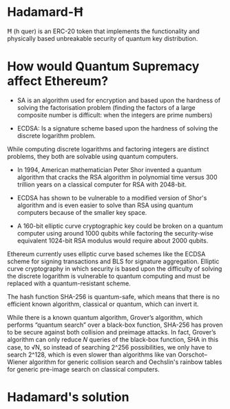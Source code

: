 # Hadamard-Ħ

Ħ (h quer) is an ERC-20 token that implements the functionality and physically based unbreakable security of quantum key distribution.


# How would Quantum Supremacy affect Ethereum?


* SA is an algorithm used for encryption and based upon the hardness of solving the factorisation problem (finding the factors of a large composite number is difficult: when the integers are prime numbers) 

* ECDSA: Is a signature scheme based upon the hardness of solving the discrete logarithm problem.

While computing discrete logarithms and factoring integers are distinct problems, they both are solvable using quantum computers.

* In 1994, American mathematician Peter Shor invented a quantum algorithm that cracks the RSA algorithm in polynomial time versus 300 trillion years on a classical computer for RSA with 2048-bit.

* ECDSA has shown to be vulnerable to a modified version of Shor's algorithm and is even easier to solve than RSA using quantum computers because of the smaller key space.

* A 160-bit elliptic curve cryptographic key could be broken on a quantum computer using around 1000 qubits while factoring the security-wise equivalent 1024-bit RSA modulus would require about 2000 qubits.



Ethereum currently uses elliptic curve based schemes like the ECDSA scheme for signing transactions and BLS for signature aggregation. Elliptic curve cryptography in which security is based upon the difficulty of solving the discrete logarithm is vulnerable to quantum computing and must be replaced with a quantum-resistant scheme.

The hash function SHA-256 is quantum-safe, which means that there is no efficient known algorithm, classical or quantum, which can invert it.

While there is a known quantum algorithm, Grover’s algorithm, which performs “quantum search” over a black-box function, SHA-256 has proven to be secure against both collision and preimage attacks. In fact, Grover’s algorithm can only reduce 𝑁 queries of the black-box function, SHA in this case, to √N, so instead of searching 2^256 possibilities, we only have to search 2^128, which is even slower than algorithms like van Oorschot–Wiener algorithm for generic collision search and Oechslin's rainbow tables for generic pre-image search on classical computers. 

# Hadamard's solution
